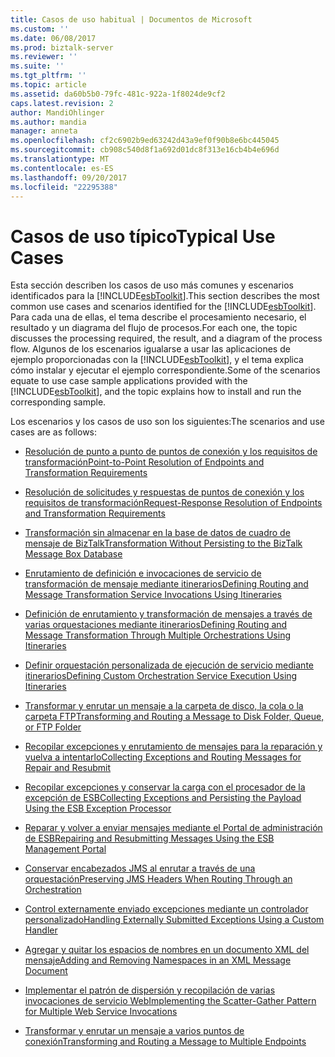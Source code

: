 ```yaml
---
title: Casos de uso habitual | Documentos de Microsoft
ms.custom: ''
ms.date: 06/08/2017
ms.prod: biztalk-server
ms.reviewer: ''
ms.suite: ''
ms.tgt_pltfrm: ''
ms.topic: article
ms.assetid: da60b5b0-79fc-481c-922a-1f8024de9cf2
caps.latest.revision: 2
author: MandiOhlinger
ms.author: mandia
manager: anneta
ms.openlocfilehash: cf2c6902b9ed63242d43a9ef0f90b8e6bc445045
ms.sourcegitcommit: cb908c540d8f1a692d01dc8f313e16cb4b4e696d
ms.translationtype: MT
ms.contentlocale: es-ES
ms.lasthandoff: 09/20/2017
ms.locfileid: "22295388"
---
```

# <a name="typical-use-cases"></a><span data-ttu-id="f89d5-102">Casos de uso típico</span><span class="sxs-lookup"><span data-stu-id="f89d5-102">Typical Use Cases</span></span>
<span data-ttu-id="f89d5-103">Esta sección describen los casos de uso más comunes y escenarios identificados para la [!INCLUDE[esbToolkit](../includes/esbtoolkit-md.md)].</span><span class="sxs-lookup"><span data-stu-id="f89d5-103">This section describes the most common use cases and scenarios identified for the [!INCLUDE[esbToolkit](../includes/esbtoolkit-md.md)].</span></span> <span data-ttu-id="f89d5-104">Para cada una de ellas, el tema describe el procesamiento necesario, el resultado y un diagrama del flujo de procesos.</span><span class="sxs-lookup"><span data-stu-id="f89d5-104">For each one, the topic discusses the processing required, the result, and a diagram of the process flow.</span></span> <span data-ttu-id="f89d5-105">Algunos de los escenarios igualarse a usar las aplicaciones de ejemplo proporcionadas con la [!INCLUDE[esbToolkit](../includes/esbtoolkit-md.md)], y el tema explica cómo instalar y ejecutar el ejemplo correspondiente.</span><span class="sxs-lookup"><span data-stu-id="f89d5-105">Some of the scenarios equate to use case sample applications provided with the [!INCLUDE[esbToolkit](../includes/esbtoolkit-md.md)], and the topic explains how to install and run the corresponding sample.</span></span>  
  
 <span data-ttu-id="f89d5-106">Los escenarios y los casos de uso son los siguientes:</span><span class="sxs-lookup"><span data-stu-id="f89d5-106">The scenarios and use cases are as follows:</span></span>  
  
-   [<span data-ttu-id="f89d5-107">Resolución de punto a punto de puntos de conexión y los requisitos de transformación</span><span class="sxs-lookup"><span data-stu-id="f89d5-107">Point-to-Point Resolution of Endpoints and Transformation Requirements</span></span>](../esb-toolkit/point-to-point-resolution-of-endpoints-and-transformation-requirements.md)  
  
-   [<span data-ttu-id="f89d5-108">Resolución de solicitudes y respuestas de puntos de conexión y los requisitos de transformación</span><span class="sxs-lookup"><span data-stu-id="f89d5-108">Request-Response Resolution of Endpoints and Transformation Requirements</span></span>](../esb-toolkit/request-response-resolution-of-endpoints-and-transformation-requirements.md)  
  
-   [<span data-ttu-id="f89d5-109">Transformación sin almacenar en la base de datos de cuadro de mensaje de BizTalk</span><span class="sxs-lookup"><span data-stu-id="f89d5-109">Transformation Without Persisting to the BizTalk Message Box Database</span></span>](../esb-toolkit/transformation-without-persisting-to-the-biztalk-message-box-database.md)  
  
-   [<span data-ttu-id="f89d5-110">Enrutamiento de definición e invocaciones de servicio de transformación de mensaje mediante itinerarios</span><span class="sxs-lookup"><span data-stu-id="f89d5-110">Defining Routing and Message Transformation Service Invocations Using Itineraries</span></span>](../esb-toolkit/define-routing-and-message-transformation-service-invocations-using-itineraries.md)  
  
-   [<span data-ttu-id="f89d5-111">Definición de enrutamiento y transformación de mensajes a través de varias orquestaciones mediante itinerarios</span><span class="sxs-lookup"><span data-stu-id="f89d5-111">Defining Routing and Message Transformation Through Multiple Orchestrations Using Itineraries</span></span>](../esb-toolkit/define-routing-and-message-transformation-through-multiple-orchestrations.md)  
  
-   [<span data-ttu-id="f89d5-112">Definir orquestación personalizada de ejecución de servicio mediante itinerarios</span><span class="sxs-lookup"><span data-stu-id="f89d5-112">Defining Custom Orchestration Service Execution Using Itineraries</span></span>](../esb-toolkit/defining-custom-orchestration-service-execution-using-itineraries.md)  
  
-   [<span data-ttu-id="f89d5-113">Transformar y enrutar un mensaje a la carpeta de disco, la cola o la carpeta FTP</span><span class="sxs-lookup"><span data-stu-id="f89d5-113">Transforming and Routing a Message to Disk Folder, Queue, or FTP Folder</span></span>](../esb-toolkit/transforming-and-routing-a-message-to-disk-folder-queue-or-ftp-folder.md)  
  
-   [<span data-ttu-id="f89d5-114">Recopilar excepciones y enrutamiento de mensajes para la reparación y vuelva a intentarlo</span><span class="sxs-lookup"><span data-stu-id="f89d5-114">Collecting Exceptions and Routing Messages for Repair and Resubmit</span></span>](../esb-toolkit/collecting-exceptions-and-routing-messages-for-repair-and-resubmit.md)  
  
-   [<span data-ttu-id="f89d5-115">Recopilar excepciones y conservar la carga con el procesador de la excepción de ESB</span><span class="sxs-lookup"><span data-stu-id="f89d5-115">Collecting Exceptions and Persisting the Payload Using the ESB Exception Processor</span></span>](../esb-toolkit/collect-exceptions-and-persist-the-payload-using-the-esb-exception-processor.md)  
  
-   [<span data-ttu-id="f89d5-116">Reparar y volver a enviar mensajes mediante el Portal de administración de ESB</span><span class="sxs-lookup"><span data-stu-id="f89d5-116">Repairing and Resubmitting Messages Using the ESB Management Portal</span></span>](../esb-toolkit/repairing-and-resubmitting-messages-using-the-esb-management-portal.md)  
  
-   [<span data-ttu-id="f89d5-117">Conservar encabezados JMS al enrutar a través de una orquestación</span><span class="sxs-lookup"><span data-stu-id="f89d5-117">Preserving JMS Headers When Routing Through an Orchestration</span></span>](../esb-toolkit/preserving-jms-headers-when-routing-through-an-orchestration.md)  
  
-   [<span data-ttu-id="f89d5-118">Control externamente enviado excepciones mediante un controlador personalizado</span><span class="sxs-lookup"><span data-stu-id="f89d5-118">Handling Externally Submitted Exceptions Using a Custom Handler</span></span>](../esb-toolkit/handling-externally-submitted-exceptions-using-a-custom-handler.md)  
  
-   [<span data-ttu-id="f89d5-119">Agregar y quitar los espacios de nombres en un documento XML del mensaje</span><span class="sxs-lookup"><span data-stu-id="f89d5-119">Adding and Removing Namespaces in an XML Message Document</span></span>](../esb-toolkit/adding-and-removing-namespaces-in-an-xml-message-document.md)  
  
-   [<span data-ttu-id="f89d5-120">Implementar el patrón de dispersión y recopilación de varias invocaciones de servicio Web</span><span class="sxs-lookup"><span data-stu-id="f89d5-120">Implementing the Scatter-Gather Pattern for Multiple Web Service Invocations</span></span>](../esb-toolkit/implementing-the-scatter-gather-pattern-for-multiple-web-service-invocations.md)  
  
-   [<span data-ttu-id="f89d5-121">Transformar y enrutar un mensaje a varios puntos de conexión</span><span class="sxs-lookup"><span data-stu-id="f89d5-121">Transforming and Routing a Message to Multiple Endpoints</span></span>](../esb-toolkit/transforming-and-routing-a-message-to-multiple-endpoints.md)